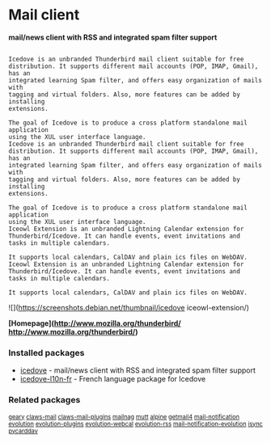 # Mail client

__mail/news client with RSS and integrated spam filter support__

```

Icedove is an unbranded Thunderbird mail client suitable for free
distribution. It supports different mail accounts (POP, IMAP, Gmail), has an
integrated learning Spam filter, and offers easy organization of mails with
tagging and virtual folders. Also, more features can be added by installing
extensions.

The goal of Icedove is to produce a cross platform standalone mail application
using the XUL user interface language.
Icedove is an unbranded Thunderbird mail client suitable for free
distribution. It supports different mail accounts (POP, IMAP, Gmail), has an
integrated learning Spam filter, and offers easy organization of mails with
tagging and virtual folders. Also, more features can be added by installing
extensions.

The goal of Icedove is to produce a cross platform standalone mail application
using the XUL user interface language.
Iceowl Extension is an unbranded Lightning Calendar extension for
Thunderbird/Icedove. It can handle events, event invitations and
tasks in multiple calendars.

It supports local calendars, CalDAV and plain ics files on WebDAV.
Iceowl Extension is an unbranded Lightning Calendar extension for
Thunderbird/Icedove. It can handle events, event invitations and
tasks in multiple calendars.

It supports local calendars, CalDAV and plain ics files on WebDAV.

```

![](https://screenshots.debian.net/thumbnail/icedove
iceowl-extension/)


 **[Homepage](http://www.mozilla.org/thunderbird/
http://www.mozilla.org/thunderbird/)**

### Installed packages

* [icedove](https://packages.debian.org/jessie/icedove) - mail/news client with RSS and integrated spam filter support
* [icedove-l10n-fr](https://packages.debian.org/jessie/icedove-l10n-fr) - French language package for Icedove

### Related packages

<sub> [geary](https://packages.debian.org/jessie/geary) [claws-mail](https://packages.debian.org/jessie/claws-mail) [claws-mail-plugins](https://packages.debian.org/jessie/claws-mail-plugins) [mailnag](https://packages.debian.org/jessie/mailnag) [mutt](https://packages.debian.org/jessie/mutt) [alpine](https://packages.debian.org/jessie/alpine) [getmail4](https://packages.debian.org/jessie/getmail4) [mail-notification](https://packages.debian.org/jessie/mail-notification) [evolution](https://packages.debian.org/jessie/evolution) [evolution-plugins](https://packages.debian.org/jessie/evolution-plugins) [evolution-webcal](https://packages.debian.org/jessie/evolution-webcal) [evolution-rss](https://packages.debian.org/jessie/evolution-rss) [mail-notification-evolution](https://packages.debian.org/jessie/mail-notification-evolution) [isync](https://packages.debian.org/jessie/isync) [pycarddav](https://packages.debian.org/jessie/pycarddav)  </sub>
